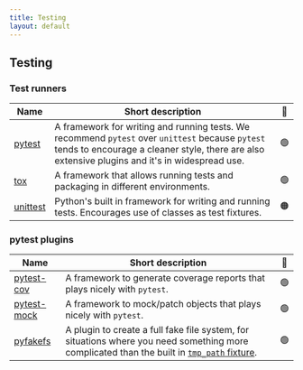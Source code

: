 ```yaml
---
title: Testing
layout: default
---
```


## Testing

### Test runners

| Name                                                                          | Short description                                                                                                                                                                                  | 🚦  |
| ----------------------------------------------------------------------------- | -------------------------------------------------------------------------------------------------------------------------------------------------------------------------------------------------- | :-: |
| [pytest](https://docs.pytest.org/en/stable/contents.html)                     | A framework for writing and running tests. We recommend `pytest` over `unittest` because `pytest` tends to encourage a cleaner style, there are also extensive plugins and it's in widespread use. | 🟢  |
| [tox](https://tox.wiki/en/latest/index.html)                                  | A framework that allows running tests and packaging in different environments.                                                                                                                     | 🟢  |
| [unittest](https://docs.python.org/dev/library/unittest.html#module-unittest) | Python's built in framework for writing and running tests. Encourages use of classes as test fixtures.                                                                                             | 🟠  |

### pytest plugins

| Name                                                                   | Short description                                                                                                                                                                                                                                        | 🚦  |
| ---------------------------------------------------------------------- | -------------------------------------------------------------------------------------------------------------------------------------------------------------------------------------------------------------------------------------------------------- | :-: |
| [pytest-cov](https://pytest-cov.readthedocs.io/en/latest/index.html)   | A framework to generate coverage reports that plays nicely with `pytest`.                                                                                                                                                                                | 🟢  |
| [pytest-mock](https://pytest-mock.readthedocs.io/en/latest/index.html) | A framework to mock/patch objects that plays nicely with `pytest`.                                                                                                                                                                                       | 🟢  |
| [pyfakefs](https://pytest-pyfakefs.readthedocs.io/en/latest/)          | A plugin to create a full fake file system, for situations where you need something more complicated than the built in [`tmp_path` fixture](https://docs.pytest.org/en/stable/how-to/tmp_path.html#how-to-use-temporary-directories-and-files-in-tests). | 🟢  |
